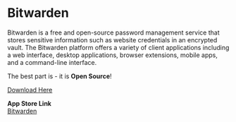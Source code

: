 # Bitwarden

Bitwarden is a free and open-source password management service that stores sensitive information such as website credentials in an encrypted vault. The Bitwarden platform offers a variety of client applications including a web interface, desktop applications, browser extensions, mobile apps, and a command-line interface. 

The best part is - it is **Open Source**!

[Download Here](https://bitwarden.com)

**App Store Link**  
[Bitwarden](https://apps.apple.com/in/app/bitwarden/id1352778147?mt=12)